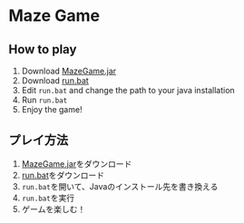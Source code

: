 # Maze Game

## How to play
1. Download [MazeGame.jar](./MazeGame.jar)
2. Download [run.bat](./run.bat)
3. Edit `run.bat` and change the path to your java installation
4. Run `run.bat`
5. Enjoy the game!

## プレイ方法
1. [MazeGame.jar](./MazeGame.jar)をダウンロード
2. [run.bat](./run.bat)をダウンロード
3. `run.bat`を開いて、Javaのインストール先を書き換える
4. `run.bat`を実行
5. ゲームを楽しむ！
